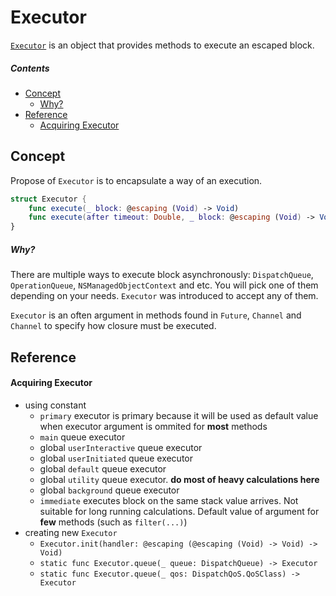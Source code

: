 # Executor

[`Executor`](https://github.com/AsyncNinja/AsyncNinja/blob/master/Docs/Executor.md) is an object that provides methods to execute an escaped block.

##### Contents
* [Concept](#concept)
    * [Why?](#why)
* [Reference](#reference)
    * [Acquiring Executor](#acquiring-executor)

## Concept
Propose of `Executor` is to encapsulate a way of an execution.
```swift
struct Executor {
    func execute(_ block: @escaping (Void) -> Void)
    func execute(after timeout: Double, _ block: @escaping (Void) -> Void)
}
```

##### Why?
There are multiple ways to execute block asynchronously: `DispatchQueue`, `OperationQueue`, `NSManagedObjectContext` and etc. You will pick one of them depending on your needs. `Executor` was introduced to accept any of them.

`Executor` is an often argument in methods found in `Future`, `Channel` and `Channel` to specify how closure must be executed.

## Reference
#### Acquiring Executor
* using constant
    * `primary` executor is primary because it will be used as default value when executor argument is ommited for **most** methods
    * `main` queue executor 
    * global `userInteractive` queue executor
    * global `userInitiated` queue executor
    * global `default` queue executor
    * global `utility` queue executor. **do most of heavy calculations here**
    * global `background` queue executor
    * `immediate` executes block on the same stack value arrives. Not suitable for long running calculations. Default value of argument for **few** methods (such as `filter(...)`)
* creating new `Executor`
    * `Executor.init(handler: @escaping (@escaping (Void) -> Void) -> Void)`
    * `static func Executor.queue(_ queue: DispatchQueue) -> Executor`
    * `static func Executor.queue(_ qos: DispatchQoS.QoSClass) -> Executor`
